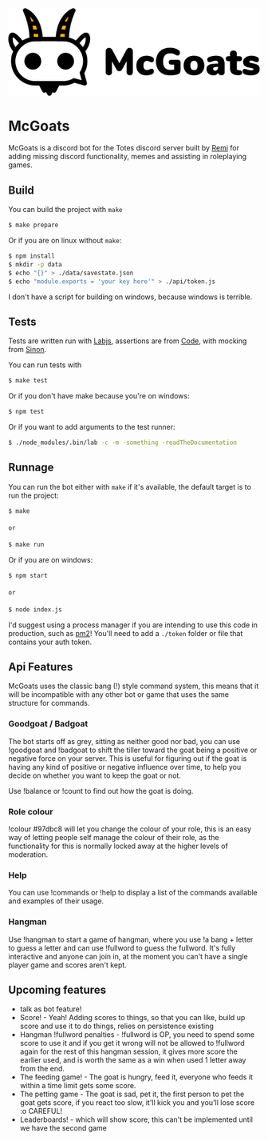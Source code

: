 ![logo](logo/original-horizontal.png)

# McGoats

McGoats is a discord bot for the Totes discord server built by [Remi](https://www.twitter.com/ctrlaltcookie) for adding missing discord functionality, memes and assisting in roleplaying games.

## Build

You can build the project with `make`

```bash
$ make prepare
```

Or if you are on linux without `make`:

```bash
$ npm install
$ mkdir -p data
$ echo "{}" > ./data/savestate.json
$ echo "module.exports = 'your key here'" > ./api/token.js
```

I don't have a script for building on windows, because windows is terrible.

## Tests

Tests are written run with [Labjs](https://github.com/hapijs/lab), assertions are from [Code](https://github.com/hapijs/code), with mocking from [Sinon](https://sinonjs.org/).

You can run tests with

```bash
$ make test
```

Or if you don't have make because you're on windows:

```bash
$ npm test
```

Or if you want to add arguments to the test runner:

```bash
$ ./node_modules/.bin/lab -c -m -something -readTheDocumentation
```

## Runnage

You can run the bot either with `make` if it's available, the default target is to run the project:

```bash
$ make

or

$ make run
```

Or if you are on windows:

```bash
$ npm start

or

$ node index.js
```

I'd suggest using a process manager if you are intending to use this code in production, such as [pm2](https://www.npmjs.com/package/pm2)! You'll need to add a `./token` folder or file that contains your auth token.

## Api Features

McGoats uses the classic bang (!) style command system, this means that it will be incompatible with any other bot or game that uses the same structure for commands.

### Goodgoat / Badgoat

The bot starts off as grey, sitting as neither good nor bad, you can use !goodgoat and !badgoat to shift the tiller toward the goat being a positive or negative force on your server. This is useful for figuring out if the goat is having any kind of positive or negative influence over time, to help you decide on whether you want to keep the goat or not.

Use !balance or !count to find out how the goat is doing.

### Role colour

!colour #97dbc8 will let you change the colour of your role, this is an easy way of letting people self manage the colour of their role, as the functionality for this is normally locked away at the higher levels of moderation.

### Help

You can use !commands or !help to display a list of the commands available and examples of their usage.

### Hangman

Use !hangman to start a game of hangman, where you use !a bang + letter to guess a letter and can use !fullword to guess the fullword. It's fully interactive and anyone can join in, at the moment you can't have a single player game and scores aren't kept.

## Upcoming features

* talk as bot feature!
* Score! - Yeah! Adding scores to things, so that you can like, build up score and use it to do things, relies on persistence existing
* Hangman !fullword penalties - !fullword is OP, you need to spend some score to use it and if you get it wrong will not be allowed to !fullword again for the rest of this hangman session, it gives more score the earlier used, and is worth the same as a win when used 1 letter away from the end.
* The feeding game! - The goat is hungry, feed it, everyone who feeds it within a time limit gets some score.
* The petting game - The goat is sad, pet it, the first person to pet the goat gets score, if you react too slow, it'll kick you and you'll lose score :o CAREFUL!
* Leaderboards! - which will show score, this can't be implemented until we have the second game
